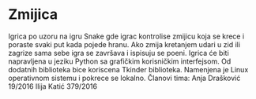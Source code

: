 # Zmijica
Igrica po uzoru na igru Snake gde igrac kontrolise zmijicu koja se krece i poraste svaki put kada pojede hranu. Ako zmija kretanjem udari u zid ili zagrize sama sebe igra se završava i ispisuju se poeni.
Igrica će biti napravljena u jeziku Python sa grafičkim korisničkim interfejsom. Od dodatnih biblioteka bice koriscena Tkinder biblioteka.
Namenjena je Linux operativnom sistemu i pokrece se lokalno.
Članovi tima:
Anja Drašković 19/2016
Ilija Katić 379/2016
